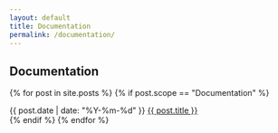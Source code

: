 ```yaml
---
layout: default
title: Documentation
permalink: /documentation/
---
```


## Documentation

{% for post in site.posts %}
  {% if post.scope == "Documentation" %}
<article class="post-list">
  <span class="text-monospace" style="font-size: var(--text-xs);">{{ post.date | date: "%Y-%m-%d" }}</span> <span class="post-list__item"><a href="{{ post.url }}">{{ post.title }}</a></span>
</article>
  {% endif %}
{% endfor %}
